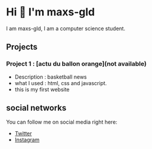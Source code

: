 # Hi 👋 I'm maxs-gld

I am maxs-gld, I am a computer science student.

## Projects

### Project 1 : [actu du ballon orange](not available)
- Description : basketball news
- what I used : html, css and javascript.
- this is my first website


## social networks

You can follow me on social media right here:

- [Twitter](https://twitter.com/max49x2)
- [Instagram](https://www.instagram.com/maxs_gld/)

